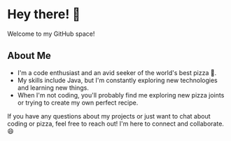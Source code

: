 # Hey there! 👋
Welcome to my GitHub space!

## About Me
- I'm a code enthusiast and an avid seeker of the world's best pizza 🍕.
- My skills include Java, but I'm constantly exploring new technologies and learning new things.
- When I'm not coding, you'll probably find me exploring new pizza joints or trying to create my own perfect recipe.

If you have any questions about my projects or just want to chat about coding or pizza, feel free to reach out! I'm here to connect and collaborate. 😄
